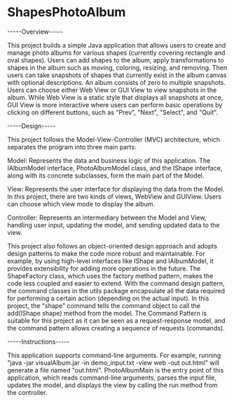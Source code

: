 # ShapesPhotoAlbum

-----Overview-----

This project builds a simple Java application that allows users to create and manage photo albums for various shapes (currently covering rectangle and oval shapes). Users can add shapes to the album, apply transformations to shapes in the album such as moving, coloring, resizing, and removing. Then users can take snapshots of shapes that currently exist in the album canvas with optional descriptions. An album consists of zero to multiple snapshots. Users can choose either Web View or GUI View to view snapshots in the album. While Web View is a static style that displays all snapshots at once, GUI View is more interactive where users can perform basic operations by clicking on different buttons, such as "Prev", "Next", "Select", and "Quit".

-----Design-----

This project follows the Model-View-Controller (MVC) architecture, which separates the program into three main parts:

Model: Represents the data and business logic of this application. The IAlbumModel interface, PhotoAlbumModel class, and the IShape interface, along with its concrete subclasses, form the main part of the Model.

View: Represents the user interface for displaying the data from the Model. In this project, there are two kinds of views, WebView and GUIView. Users can choose which view mode to display the album.

Controller: Represents an intermediary between the Model and View, handling user input, updating the model, and sending updated data to the view.

This project also follows an object-oriented design approach and adopts design patterns to make the code more robust and maintainable. For example, by using high-level interfaces like IShape and IAlbumModel, it provides extensibility for adding more operations in the future. The ShapeFactory class, which uses the factory method pattern, makes the code less coupled and easier to extend. With the command design pattern, the command classes in the utils package encapsulate all the data required for performing a certain action (depending on the actual input). In this project, the "shape" command tells the command object to call the add(IShape shape) method from the model. The Command Pattern is suitable for this project as it can be seen as a request-response model, and the command pattern allows creating a sequence of requests (commands).

-----Instructions-----

This application supports command-line arguments. For example, running "java -jar visualAlbum.jar -in demo_input.txt -view web -out out.html" will generate a file named "out.html". PhotoAlbumMain is the entry point of this application, which reads command-line arguments, parses the input file, updates the model, and displays the view by calling the run method from the controller.
